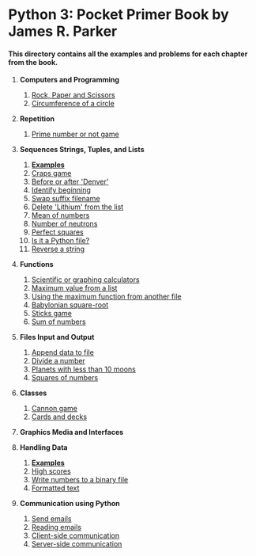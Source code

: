 # Python 3: Pocket Primer Book by James R. Parker

#### This directory contains all the examples and problems for each chapter from the book.

1. **Computers and Programming**
    1. [Rock, Paper and Scissors](https://github.com/pendraic/python3-pocketprimer/blob/main/CH1%20-%20Computers%20and%20Programming/rps.py)
    1. [Circumference of a circle](https://github.com/pendraic/python3-pocketprimer/blob/main/CH1%20-%20Computers%20and%20Programming/circumference.py)
    
1. **Repetition**
    1. [Prime number or not game](https://github.com/pendraic/python3-pocketprimer/blob/main/CH2%20-%20Repetition/prime_game.py)

1. **Sequences Strings, Tuples, and Lists**
    1. [**Examples**](https://github.com/pendraic/python3-pocketprimer/blob/main/CH3%20-%20Sequences%20Strings%2C%20Tuples%2C%20and%20Lists/samples.py)
    1. [Craps game](https://github.com/pendraic/python3-pocketprimer/blob/main/CH3%20-%20Sequences%20Strings%2C%20Tuples%2C%20and%20Lists/craps.py)
    1. [Before or after 'Denver'](https://github.com/pendraic/python3-pocketprimer/blob/main/CH3%20-%20Sequences%20Strings%2C%20Tuples%2C%20and%20Lists/denver.py)
    1. [Identify beginning](https://github.com/pendraic/python3-pocketprimer/blob/main/CH3%20-%20Sequences%20Strings%2C%20Tuples%2C%20and%20Lists/identify.py)
    1. [Swap suffix filename](https://github.com/pendraic/python3-pocketprimer/blob/main/CH3%20-%20Sequences%20Strings%2C%20Tuples%2C%20and%20Lists/jpeg.py)
    1. [Delete 'Lithium' from the list](https://github.com/pendraic/python3-pocketprimer/blob/main/CH3%20-%20Sequences%20Strings%2C%20Tuples%2C%20and%20Lists/lithium.py)
    1. [Mean of numbers](https://github.com/pendraic/python3-pocketprimer/blob/main/CH3%20-%20Sequences%20Strings%2C%20Tuples%2C%20and%20Lists/mean.py)
    1. [Number of neutrons](https://github.com/pendraic/python3-pocketprimer/blob/main/CH3%20-%20Sequences%20Strings%2C%20Tuples%2C%20and%20Lists/neutrons.py)
    1. [Perfect squares](https://github.com/pendraic/python3-pocketprimer/blob/main/CH3%20-%20Sequences%20Strings%2C%20Tuples%2C%20and%20Lists/perfect_squares.py)
    1. [Is it a Python file?](https://github.com/pendraic/python3-pocketprimer/blob/main/CH3%20-%20Sequences%20Strings%2C%20Tuples%2C%20and%20Lists/python.py)
    1. [Reverse a string](https://github.com/pendraic/python3-pocketprimer/blob/main/CH3%20-%20Sequences%20Strings%2C%20Tuples%2C%20and%20Lists/reverse.py)
    
1. **Functions**
    1. [Scientific or graphing calculators](https://github.com/pendraic/python3-pocketprimer/blob/main/CH4%20-%20Functions/calc.py)
    1. [Maximum value from a list](https://github.com/pendraic/python3-pocketprimer/blob/main/CH4%20-%20Functions/max.py)
    1. [Using the maximum function from another file](https://github.com/pendraic/python3-pocketprimer/blob/main/CH4%20-%20Functions/maxuse.py)
    1. [Babylonian square-root](https://github.com/pendraic/python3-pocketprimer/blob/main/CH4%20-%20Functions/root.py)
    1. [Sticks game](https://github.com/pendraic/python3-pocketprimer/blob/main/CH4%20-%20Functions/sticks.py)
    1. [Sum of numbers](https://github.com/pendraic/python3-pocketprimer/blob/main/CH4%20-%20Functions/sum.py)
    
1. **Files Input and Output**
    1. [Append data to file](https://github.com/pendraic/python3-pocketprimer/blob/main/CH5%20-%20Files%20Input%20and%20Output/append.py)
    1. [Divide a number](https://github.com/pendraic/python3-pocketprimer/blob/main/CH5%20-%20Files%20Input%20and%20Output/divide.py)
    1. [Planets with less than 10 moons](https://github.com/pendraic/python3-pocketprimer/blob/main/CH5%20-%20Files%20Input%20and%20Output/planets.py)
    1. [Squares of numbers](https://github.com/pendraic/python3-pocketprimer/blob/main/CH5%20-%20Files%20Input%20and%20Output/squares.py)
    
1. **Classes**
    1. [Cannon game](https://github.com/pendraic/python3-pocketprimer/blob/main/CH6%20-%20Classes/cannon.py)
    1. [Cards and decks](https://github.com/pendraic/python3-pocketprimer/blob/main/CH6%20-%20Classes/deck.py)
    
1. **Graphics Media and Interfaces**

1. **Handling Data**
    1. [**Examples**](https://github.com/pendraic/python3-pocketprimer/blob/main/CH8%20-%20Handling%20Data/samples.py)
    1. [High scores](https://github.com/pendraic/python3-pocketprimer/blob/main/CH8%20-%20Handling%20Data/hiscores.py)
    1. [Write numbers to a binary file](https://github.com/pendraic/python3-pocketprimer/blob/main/CH8%20-%20Handling%20Data/integers.py)
    1. [Formatted text](https://github.com/pendraic/python3-pocketprimer/blob/main/CH8%20-%20Handling%20Data/meteorites.py)
    
1. **Communication using Python**
    1. [Send emails](https://github.com/pendraic/python3-pocketprimer/blob/main/CH9%20-%20Communication%20using%20Python/send.py)
    1. [Reading emails](https://github.com/pendraic/python3-pocketprimer/blob/main/CH9%20-%20Communication%20using%20Python/read.py)
    1. [Client-side communication](https://github.com/pendraic/python3-pocketprimer/blob/main/CH9%20-%20Communication%20using%20Python/square_client.py)
    2. [Server-side communication](https://github.com/pendraic/python3-pocketprimer/blob/main/CH9%20-%20Communication%20using%20Python/square_server.py)